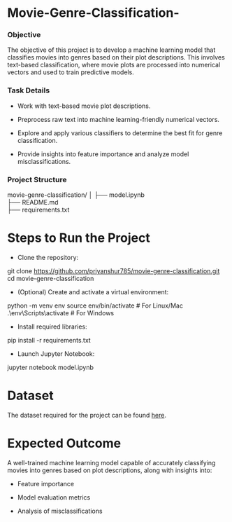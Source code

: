 # Movie-Genre-Classification-
### Objective
The objective of this project is to develop a machine learning model that classifies movies into genres based on their plot descriptions.
This involves text-based classification, where movie plots are processed into numerical vectors and used to train predictive models.

### Task Details
- Work with text-based movie plot descriptions.

- Preprocess raw text into machine learning-friendly numerical vectors.

- Explore and apply various classifiers to determine the best fit for genre classification.

- Provide insights into feature importance and analyze model misclassifications.

### Project Structure

movie-genre-classification/
│
├── model.ipynb            
├── README.md              
├── requirements.txt    


# Steps to Run the Project

- Clone the repository:

git clone https://github.com/priyanshur785/movie-genre-classification.git
cd movie-genre-classification

- (Optional) Create and activate a virtual environment:

python -m venv env
source env/bin/activate  # For Linux/Mac
.\env\Scripts\activate   # For Windows

- Install required libraries:

pip install -r requirements.txt

- Launch Jupyter Notebook:

jupyter notebook model.ipynb

# Dataset

The dataset required for the project can be found [here](https://www.kaggle.com/datasets/hijest/genre-classification-dataset-imdb?resource=download).

# Expected Outcome
A well-trained machine learning model capable of accurately classifying movies into genres based on plot descriptions, along with insights into:

- Feature importance

- Model evaluation metrics

- Analysis of misclassifications



